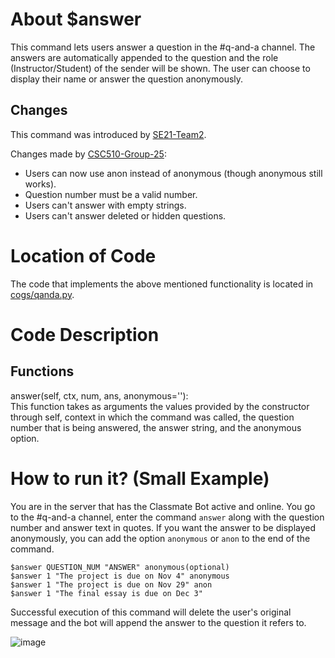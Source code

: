 # About $answer
This command lets users answer a question in the #q-and-a channel. The answers are automatically appended to the question and the role (Instructor/Student) of the sender will be shown. The user can choose to display their name or answer the question anonymously. 

## Changes

This command was introduced by [SE21-Team2](https://github.com/SE21-Team2/ClassMateBot/).  

Changes made by [CSC510-Group-25](https://github.com/CSC510-Group-25/ClassMateBot/):  

* Users can now use anon instead of anonymous (though anonymous still works).
* Question number must be a valid number.
* Users can't answer with empty strings.
* Users can't answer deleted or hidden questions.


# Location of Code
The code that implements the above mentioned functionality is located in [cogs/qanda.py](https://github.com/CSC510-Group-25/ClassMateBot/blob/main/cogs/qanda.py).

# Code Description
## Functions
answer(self, ctx, num, ans, anonymous=''): <br>
This function takes as arguments the values provided by the constructor through self, context in which the command was called, the question number that is being answered, the answer string, and the anonymous option.

# How to run it? (Small Example)
You are in the server that has the Classmate Bot active and online. You go to
 the #q-and-a channel, enter the command `answer` along with the question number and answer text in quotes. If you want the answer to be displayed anonymously, you can add the option `anonymous` or `anon` to the end of the command.
```
$answer QUESTION_NUM "ANSWER" anonymous(optional)
$answer 1 "The project is due on Nov 4" anonymous
$answer 1 "The project is due on Nov 29" anon
$answer 1 "The final essay is due on Dec 3"
```
Successful execution of this command will delete the user's original message and the bot will
 append the answer to the question it refers to. 

![image](https://user-images.githubusercontent.com/32313919/140245276-e2752e1b-eea0-4998-9dcc-2f6c6df6dac4.png)

